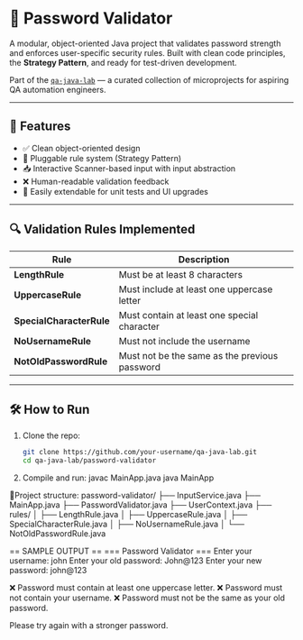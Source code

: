 # 🔐 Password Validator

A modular, object-oriented Java project that validates password strength and enforces user-specific security rules. Built with clean code principles, the **Strategy Pattern**, and ready for test-driven development.

Part of the [`qa-java-lab`](https://github.com/sphinx010/java-QA-Lab.git) — a curated collection of microprojects for aspiring QA automation engineers.

---

## 🚀 Features

- ✅ Clean object-oriented design
- 🧩 Pluggable rule system (Strategy Pattern)
- 📥 Interactive Scanner-based input with input abstraction
- ❌ Human-readable validation feedback
- 🧪 Easily extendable for unit tests and UI upgrades

---

## 🔍 Validation Rules Implemented

| Rule | Description |
|------|-------------|
| **LengthRule** | Must be at least 8 characters |
| **UppercaseRule** | Must include at least one uppercase letter |
| **SpecialCharacterRule** | Must contain at least one special character |
| **NoUsernameRule** | Must not include the username |
| **NotOldPasswordRule** | Must not be the same as the previous password |

---

## 🛠️ How to Run

1. Clone the repo:
   ```bash
   git clone https://github.com/your-username/qa-java-lab.git
   cd qa-java-lab/password-validator
2. Compile and run:
javac MainApp.java
java MainApp

🧱Project structure:
password-validator/
├── InputService.java
├── MainApp.java
├── PasswordValidator.java
├── UserContext.java
├── rules/
│   ├── LengthRule.java
│   ├── UppercaseRule.java
│   ├── SpecialCharacterRule.java
│   ├── NoUsernameRule.java
│   └── NotOldPasswordRule.java

== SAMPLE OUTPUT ==
=== Password Validator ===
Enter your username: john
Enter your old password: John@123
Enter your new password: john@123

❌ Password must contain at least one uppercase letter.
❌ Password must not contain your username.
❌ Password must not be the same as your old password.

Please try again with a stronger password.

